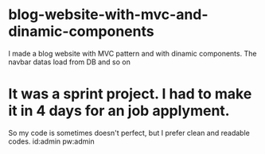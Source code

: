 # blog-website-with-mvc-and-dinamic-components
I made a blog website with MVC pattern and with dinamic components. The navbar datas load from DB and so on
# It was a sprint project. I had to make it in 4 days for an job applyment.
So my code is sometimes doesn't perfect, but I prefer clean and readable codes.
id:admin pw:admin
